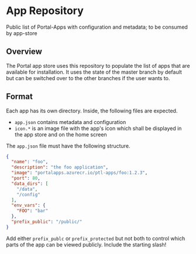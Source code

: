 # App Repository

Public list of Portal-Apps with configuration and metadata; to be consumed by app-store

## Overview

The Portal app store uses this repository to populate the list of apps that are available for installation.
It uses the state of the master branch by default but can be switched over to the other branches if the user wants to.

## Format

Each app has its own directory. Inside, the following files are expected.
* `app.json` contains metadata and configuration
* `icon.*` is an image file with the app's icon which shall be displayed in the app store and on the home screen

The `app.json` file must have the following structure.

```json
{
  "name": "foo",
  "description": "the foo application",
  "image": "portalapps.azurecr.io/ptl-apps/foo:1.2.3",
  "port": 80,
  "data_dirs": [
    "/data",
    "/config"
  ],
  "env_vars": {
    "FOO": "bar"
  },
  "prefix_public": "/public/"
}
```

Add either `prefix_publc` or `prefix_protected` but not both to control which parts of the app can be viewed publicly. Include the starting slash!